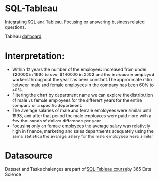 # SQL-Tableau
Integrating SQL and Tableau. Focusing on answering business related questions.

Tableau [dahboard](https://public.tableau.com/app/profile/iwona8604/viz/Dashboard1_16369171592250/Dashboard1?publish=yes)

# Interpretation:
- Within 12 years the number of the employees increased from under $20000 in 1990 to over $140000 in 2002 and the increase in employed workers throughout the year has been constant.The approximate ratio between male and female employees in the company has been 60% to 40%.
- Filtering the chart by department name we can explore the distribution of male vs female employees for the different years for the entire company or a specific department.
- The average salaries of male and female employees were similar until 1993, and after that period the male employees were paid more with a few thousands of dollars difference per year.
- Focusing only on female employees the average salary was relatively high in finance, marketing and sales departments adequately using the same statistics the average salary for the male employees were similar

# Datasource 
Dataset and Tasks chalenges are part of [SQL-Tableau course](https://learn.365datascience.com/courses/sql-tableau/course-introduction/)by 365 Data Science
